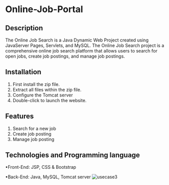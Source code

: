 # Online-Job-Portal 
## Description
The Online Job Search is a Java Dynamic Web Project created using JavaServer Pages, Servlets, and MySQL. The Online Job Search project is a comprehensive online job search platform that allows users to search for open jobs, create job postings, and manage job postings.
## Installation
1. First install the zip file.
2. Extract all files within the zip file.
3. Configure the Tomcat server 
4. Double-click to launch the website.
## Features
1. Search for a new job
2. Create job posting
3. Manage job posting
## Technologies and Programming language
•Front-End: JSP, CSS & Bootstrap

•Back-End: Java, MySQL, Tomcat server
![usecase3](https://github.com/rifat123-r/Online-Job-Portal/assets/73204434/8f7fcf02-ff82-4487-9877-d2ba197a0b97)

